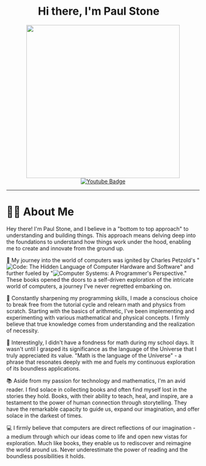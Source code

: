 <div id="header" align="center">
  <h1 align="center">
    Hi there, I'm Paul Stone
    <img src="https://media.giphy.com/media/hvRJCLFzcasrR4ia7z/giphy.gif" width="16px"/>
  </h1>
  
  <img src="https://media.giphy.com/media/ASd0Ukj0y3qMM/giphy.gif?cid=790b7611esn91x37pv00ogc32v5s6a296cy2o2k9qgzrtsdv&ep=v1_gifs_search&rid=giphy.gif&ct=g" width="400" />
</div>

<div id="badges" align="center">
  <a href="https://www.youtube.com/channel/UCMbolp5laGf-10Uh277Bm3Q">
    <img src="https://img.shields.io/badge/YouTube-red?style=for-the-badge&logo=youtube&logoColor=white" alt="Youtube Badge"/>
  </a>
</div>

---

<div id="body">

  # 👨‍💻 About Me
Hey there! I'm Paul Stone, and I believe in a "bottom to top approach" to understanding and building things. This approach means delving deep into the foundations to understand how things work under the hood, enabling me to create and innovate from the ground up.

🚀 My journey into the world of computers was ignited by Charles Petzold's "![Code: The Hidden Language of Computer Hardware and Software](https://www.amazon.com/Code-Language-Computer-Hardware-Software/dp/0735611319)" and further fueled by "![Computer Systems: A Programmer's Perspective](https://www.amazon.com/Computer-Systems-Programmers-Perspective-3rd/dp/013409266X/ref=sr_1_16?crid=II70D88QMHZY&dib=eyJ2IjoiMSJ9.OLtzg7Js_-ernO7qBB2OY7BEq4hiLAM83Wr4M345O7RvgGDp2qNkXbHGvpNw1vZjgjQ0k9d87r2ZktjQEFeBbHo5pYvInmrU8caAqfGlw6-CzOGZD-eidmHpbiYJviCmNmEXyo2F705Z1MtkONKGe__dvCn2WGDe6fzoziVRJ9ik7-WYAVAnpRDsrNyh_v23ZYBB9IDXqv0IxuF5jpMi7kM-CJ0RrWB_AkQ-unEx1JI.9P75P-BQm1FCJbEN-l1suAQdXtN8yIkpEjJD9_I16Qs&dib_tag=se&keywords=Computer+Systems%3A+A+Programmer%27s+Perspective&qid=1708296295&s=books&sprefix=computer+systems+a+programmer%27s+perspective.%2Cstripbooks-intl-ship%2C350&sr=1-16)." These books opened the doors to a self-driven exploration of the intricate world of computers, a journey I've never regretted embarking on.

🧠 Constantly sharpening my programming skills, I made a conscious choice to break free from the tutorial cycle and relearn math and physics from scratch. Starting with the basics of arithmetic, I've been implementing and experimenting with various mathematical and physical concepts. I firmly believe that true knowledge comes from understanding and the realization of necessity.

🏫 Interestingly, I didn't have a fondness for math during my school days. It wasn't until I grasped its significance as the language of the Universe that I truly appreciated its value. "Math is the language of the Universe" - a phrase that resonates deeply with me and fuels my continuous exploration of its boundless applications.

📚 Aside from my passion for technology and mathematics, I'm an avid reader. I find solace in collecting books and often find myself lost in the stories they hold. Books, with their ability to teach, heal, and inspire, are a testament to the power of human connection through storytelling. They have the remarkable capacity to guide us, expand our imagination, and offer solace in the darkest of times.

💻 I firmly believe that computers are direct reflections of our imagination - a medium through which our ideas come to life and open new vistas for exploration. Much like books, they enable us to rediscover and reimagine the world around us. Never underestimate the power of reading and the boundless possibilities it holds.

</div>
